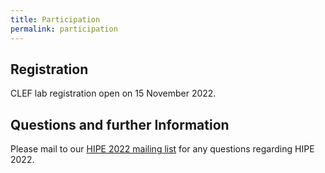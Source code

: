 ```yaml
---
title: Participation
permalink: participation
---
```


## Registration
CLEF lab registration open on 15 November 2022.

## Questions and further Information
Please mail to our [HIPE 2022 mailing list](https://groups.google.com/g/hipe-2022) for any questions regarding HIPE 2022.



